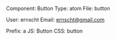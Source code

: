 Component: Button
Type:      atom
File:      button

User:      ernscht
Email:     ernscht@gmail.com

Prefix:    a
JS:        Button
CSS:       button
